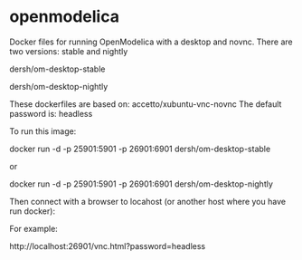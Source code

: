 # openmodelica

Docker files for running OpenModelica with a desktop and novnc.
There are two versions:
stable and nightly<p>
dersh/om-desktop-stable<p>
dersh/om-desktop-nightly

These dockerfiles are based on: accetto/xubuntu-vnc-novnc
The default password is: headless <p>
To run this image:<p>
docker run -d -p 25901:5901 -p 26901:6901 dersh/om-desktop-stable<p>
or <p>
docker run -d -p 25901:5901 -p 26901:6901 dersh/om-desktop-nightly<p>

Then connect with a browser to locahost (or another host where you have run docker):<p>

For example:<p>
http://localhost:26901/vnc.html?password=headless

